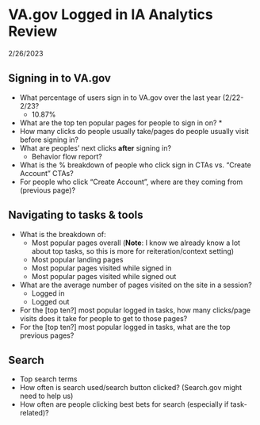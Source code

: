 # VA.gov Logged in IA Analytics Review
2/26/2023

## Signing in to VA.gov
* What percentage of users sign in to VA.gov over the last year (2/22-2/23?
	* 10.87%
* What are the top ten popular pages for people to sign in on?
	* 
* How many clicks do people usually take/pages do people usually visit before signing in?
* What are peoples’ next clicks **after** signing in?
	* Behavior flow report?
* What is the % breakdown of people who click sign in CTAs vs. “Create Account” CTAs?
* For people who click “Create Account”, where are they coming from (previous page)?

## Navigating to tasks & tools
* What is the breakdown of:
	* Most popular pages overall (**Note**: I know we already know a lot about top tasks, so this is more for reiteration/context setting)
	* Most popular landing pages
	* Most popular pages visited while signed in
	* Most popular pages visited while signed out
* What are the average number of pages visited on the site in a session?
	* Logged in
	* Logged out
* For the [top ten?] most popular logged in tasks, how many clicks/page visits does it take for people to get to those pages?
* For the [top ten?] most popular logged in tasks, what are the top previous pages?

## Search
* Top search terms
* How often is search used/search button clicked? (Search.gov might need to help us)
* How often are people clicking best bets for search (especially if task-related)?
